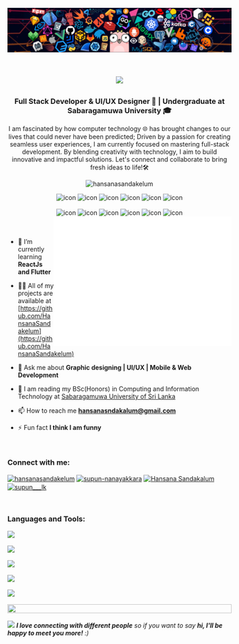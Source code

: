 ![logo](header_1.png)

<!-- <img align="left" src="https://user-images.githubusercontent.com/65187002/144930161-2f783401-8d27-4fdf-a2f7-cc0ba32f1f1f.gif" width="21%" style="display:inline;"><img align="right" src="https://user-images.githubusercontent.com/65187002/144930161-2f783401-8d27-4fdf-a2f7-cc0ba32f1f1f.gif" width="21%" style="display:inline;"> -->

<h1 align="center">
    <img src="https://readme-typing-svg.herokuapp.com/?font=Ubuntu&size=35&center=true&vCenter=true&width=500&height=70&duration=4000&lines=Hi+There!+👋;+I'm+Hansana+Sandakelum!;" />
</h1>

<!-- <h1 align="center">Hi 👋, I'm Supun Nanayakkara</h1> -->
<h3 align="center">Full Stack Developer & UI/UX Designer 🚀 | Undergraduate at Sabaragamuwa University 🎓</h3>
<p align="center">I am fascinated by how computer technology 🌐 has brought changes to our lives that could never have been predicted;
Driven by a passion for creating seamless user experiences, I am currently focused on mastering full-stack development. By blending creativity with technology, I aim to build innovative and impactful solutions. Let's connect and collaborate to bring fresh ideas to life!🛠️</p>
<p align="center"> 
 <img src="https://komarev.com/ghpvc/?username=hansanasandakelum&label=Profile%20views&color=0e75b6&style=flat" alt="hansanasandakelum" />
</p>

<div align="center">
  <img src="https://techstack-generator.vercel.app/java-icon.svg" alt="icon" width="50" height="50" />
  <img src="https://techstack-generator.vercel.app/python-icon.svg" alt="icon" width="50" height="50" />
  <img src="https://techstack-generator.vercel.app/ts-icon.svg" alt="icon" width="50" height="50" />
  <img src="https://techstack-generator.vercel.app/js-icon.svg" alt="icon"width="50" height="50" />
  <img src="https://techstack-generator.vercel.app/react-icon.svg" alt="icon" width="50" height="50" />
 <img src="https://techstack-generator.vercel.app/mysql-icon.svg" alt="icon" width="50" height="50" />
</div>

<br>

<div align="center">
  <img src="https://techstack-generator.vercel.app/docker-icon.svg" alt="icon" width="50" height="50" />
  <img src="https://techstack-generator.vercel.app/aws-icon.svg" alt="icon" width="50" height="50" />
  <img src="https://techstack-generator.vercel.app/github-icon.svg" alt="icon" width="50" height="50" />
  <img src="https://techstack-generator.vercel.app/prettier-icon.svg" alt="icon" width="50" height="50" />
  <img src="https://techstack-generator.vercel.app/restapi-icon.svg" alt="icon" width="50" height="50" />
  <img src="https://techstack-generator.vercel.app/graphql-icon.svg" alt="icon" width="50" height="50" />
</div>

<img align='right' src='./wave.gif' width='400"'>
<!-- <img align="right" alt="Coding" width="400" src="https://user-images.githubusercontent.com/74038190/229223263-cf2e4b07-2615-4f87-9c38-e37600f8381a.gif"> -->
<br><br>

- 🌱 I’m currently learning **ReactJs and Flutter**

- 👨‍💻 All of my projects are available at [https://github.com/HansanaSandakelum](https://github.com/HansanaSandakelum)

- 💬 Ask me about **Graphic designing | UI/UX | Mobile & Web Development**

- 📖 I am reading my BSc(Honors) in Computing and Information Technology at <a href=https://www.sab.ac.lk/> Sabaragamuwa University of Sri Lanka</a>

- 📫 How to reach me **hansanasndakalum@gmail.com**

- ⚡ Fun fact **I think I am funny**

<br>
<h3 align="left">Connect with me:</h3>
<p align="left">
<a href="https://www.linkedin.com/in/hansana-sandakelum-8280b2258/" target="blank"><img align="center" src="https://raw.githubusercontent.com/rahuldkjain/github-profile-readme-generator/master/src/images/icons/Social/linked-in-alt.svg" alt="hansanasandakelum" height="30" width="40" /></a>
<a href="" target="blank"><img align="center" src="https://raw.githubusercontent.com/rahuldkjain/github-profile-readme-generator/master/src/images/icons/Social/stack-overflow.svg" alt="supun-nanayakkara" height="30" width="40" /></a>
<a href="https://www.facebook.com/hansana.sandakalum.3" target="blank"><img align="center" src="https://raw.githubusercontent.com/rahuldkjain/github-profile-readme-generator/master/src/images/icons/Social/facebook.svg" alt="Hansana Sandakalum" height="30" width="40" /></a>
<a href="" target="blank"><img align="center" src="https://raw.githubusercontent.com/rahuldkjain/github-profile-readme-generator/master/src/images/icons/Social/instagram.svg" alt="supun___lk" height="30" width="40" /></a>
<!-- <a href="https://www.youtube.com/@supunnanayakkara" target="blank"><img align="center" src="https://raw.githubusercontent.com/rahuldkjain/github-profile-readme-generator/master/src/images/icons/Social/youtube.svg" alt="supun nanayakkara" height="30" width="40" /></a> -->
</p>
<br>



<h3 align="left">Languages and Tools:</h3>

<!-- - Backend -->
<p align="left">
  <a href="https://skillicons.dev">
    <img src="https://skillicons.dev/icons?i=java,nodejs" />
  </a>
</p>
<p align="left">
  <a href="https://skillicons.dev">
    <img src="https://skillicons.dev/icons?i=ts,js,react,tailwind" />
  </a>
</p>
<p align="left">
  <a href="https://skillicons.dev">
    <img src="https://skillicons.dev/icons?i=mongodb,mysql" />
  </a>
</p>
<p align="left">
  <a href="https://skillicons.dev">
    <img src="https://skillicons.dev/icons?i=aws,gcp,firebase" />
  </a>
</p>
<p align="left">
  <a href="https://skillicons.dev">
    <img src="https://skillicons.dev/icons?i=git,github,docker,figma,xd,idea,vscode" />
  </a>
</p>

<!-- <img src="https://i.imgur.com/dBaSKWF.gif" height="20" width="100%"> -->

<!-- <h3 align="left">Trophy:</h3>

<p align="center">
<img src="https://media.tenor.com/0ENB5HuTH0gAAAAi/trophy-beker.gif"  width="100px" height="100px"></p>

<div align="center">
<img src="https://github-profile-trophy.vercel.app/?username=supuna97&theme=matrix&no-bg=true&no-frame=true&row=1&column=4&title=MultiLanguage,Commits,PullRequest,Reviews">
 </div>

<div align="center">
<img src="https://github-profile-trophy.vercel.app/?username=supuna97&theme=matrix&no-bg=true&no-frame=true&row=1&column=4&title=Repositories,Organizations,Stars,Followers">
 </div>
 <br><br> -->

<!-- <img src="https://i.imgur.com/dBaSKWF.gif" height="20" width="100%">

<h3 align="left">GitHub Stats:</h3>
<div align="center">

![Hansana's GitHub stats](https://github-readme-stats.vercel.app/api?username=hansanasandakelum\&theme=midnight-purple\&show_icons=true\&show=reviews,prs_merged,prs_merged_percentage\&hide=contribs,issues)

[![GitHub Streak](https://streak-stats.demolab.com/?user=hansanasandakelum&theme=midnight-purple)](https://git.io/streak-stats)

</div> -->

<!-- <!-- <img src="https://i.imgur.com/dBaSKWF.gif" height="20" width="100%"> -->

<!-- <h3 align="left">Activity:</h3>

![Supuna97's Graph](https://github-readme-activity-graph.vercel.app/graph?username=supuna97&custom_title=Supun's%20GitHub%20Activity%20Graph&bg_color=0D1117&color=7F3FBF&line=7F3FBF&point=7F3FBF&area_color=FFFFFF&title_color=FFFFFF&area=true)
<br><br>

<img src="https://i.imgur.com/dBaSKWF.gif" height="20" width="100%">

<h3 align="left">Achievements:</h3>

[![An image of @supuna97's Holopin badges, which is a link to view their full Holopin profile](https://holopin.me/supuna97)](https://holopin.io/@supuna97)
<br><br><br> -->

<img src="https://i.imgur.com/dBaSKWF.gif" height="20" width="100%">

<img src="https://media.giphy.com/media/LnQjpWaON8nhr21vNW/giphy.gif" width="60"> <em><b>I love connecting with different people</b> so if you want to say <b>hi, I'll be happy to meet you more!</b> :)</em>

<!-- <br>
<p align="right" > Created with 🧡 by <a href="http://supun.traditionalme.life">Supun Nanayakkara</a></p> -->
